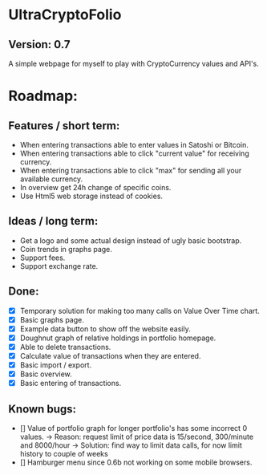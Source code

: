 # UltraCryptoFolio
## Version: 0.7

A simple webpage for myself to play with CryptoCurrency values and API's.

# Roadmap:

## Features / short term:
- When entering transactions able to enter values in Satoshi or Bitcoin.
- When entering transactions able to click "current value" for receiving currency.
- When entering transactions able to click "max" for sending all your available currency.
- In overview get 24h change of specific coins.
- Use Html5 web storage instead of cookies.

## Ideas / long term:
- Get a logo and some actual design instead of ugly basic bootstrap.
- Coin trends in graphs page.
- Support fees.
- Support exchange rate.

## Done:
- [x] Temporary solution for making too many calls on Value Over Time chart.
- [x] Basic graphs page.
- [x] Example data button to show off the website easily.
- [x] Doughnut graph of relative holdings in portfolio homepage.
- [x] Able to delete transactions.
- [x] Calculate value of transactions when they are entered.
- [x] Basic import / export.
- [x] Basic overview.
- [x] Basic entering of transactions.

## Known bugs:
- [] Value of portfolio graph for longer portfolio's has some incorrect 0 values. 
	-> Reason: request limit of price data is 15/second, 300/minute and 8000/hour
	-> Solution: find way to limit data calls, for now limit history to couple of weeks
- [] Hamburger menu since 0.6b not working on some mobile browsers.